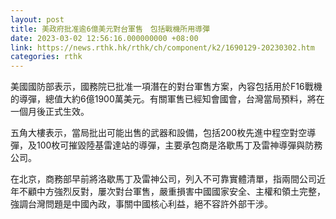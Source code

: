 ```yaml
---
layout: post
title: 美政府批准逾6億美元對台軍售　包括戰機所用導彈
date: 2023-03-02 12:56:16.000000000 +08:00
link: https://news.rthk.hk/rthk/ch/component/k2/1690129-20230302.htm
categories: rthk
---
```


美國國防部表示，國務院已批准一項潛在的對台軍售方案，內容包括用於F16戰機的導彈，總值大約6億1900萬美元。有關軍售已經知會國會，台灣當局預料，將在一個月後正式生效。

五角大樓表示，當局批出可能出售的武器和設備，包括200枚先進中程空對空導彈，及100枚可摧毀陸基雷達站的導彈，主要承包商是洛歇馬丁及雷神導彈與防務公司。

在北京，商務部早前將洛歇馬丁及雷神公司，列入不可靠實體清單，指兩間公司近年不顧中方強烈反對，屢次對台軍售，嚴重損害中國國家安全、主權和領土完整，強調台灣問題是中國內政，事關中國核心利益，絕不容許外部干涉。
